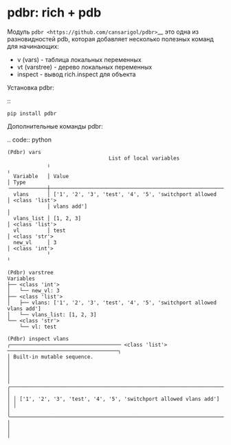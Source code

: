 # pdbr: rich + pdb

Модуль `pdbr <https://github.com/cansarigol/pdbr>`__ это одна из разновидностей
pdb, которая добавляет несколько полезных команд для начинающих:

* v (vars) - таблица локальных переменных
* vt (varstree) - дерево локальных переменных
* inspect - вывод rich.inspect для объекта

Установка pdbr:

::

    pip install pdbr

Дополнительные команды pdbr:

.. code:: python

    (Pdbr) vars
                                     List of local variables
                 ╷                                                          ╷
      Variable   │ Value                                                    │ Type
    ╶────────────┼──────────────────────────────────────────────────────────┼────────────────╴
      vlans      │ ['1', '2', '3', 'test', '4', '5', 'switchport allowed    │ <class 'list'>
                 │ vlans add']                                              │
      vlans_list │ [1, 2, 3]                                                │ <class 'list'>
      vl         │ test                                                     │ <class 'str'>
      new_vl     │ 3                                                        │ <class 'int'>
                 ╵                                                          ╵

    (Pdbr) varstree
    Variables
    ├── <class 'int'>
    │   └── new_vl: 3
    ├── <class 'list'>
    │   ├── vlans: ['1', '2', '3', 'test', '4', '5', 'switchport allowed vlans add']
    │   └── vlans_list: [1, 2, 3]
    └── <class 'str'>
        └── vl: test

    (Pdbr) inspect vlans
    ╭──────────────────────────────────── <class 'list'> ────────────────────────────────────╮
    │ Built-in mutable sequence.                                                             │
    │                                                                                        │
    │ ╭────────────────────────────────────────────────────────────────────────────────────╮ │
    │ │ ['1', '2', '3', 'test', '4', '5', 'switchport allowed vlans add']                  │ │
    │ ╰────────────────────────────────────────────────────────────────────────────────────╯ │
    │                                                                                        │
